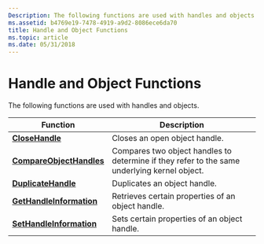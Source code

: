 ```yaml
---
Description: The following functions are used with handles and objects.
ms.assetid: b4769e19-7478-4919-a9d2-8086ece6da70
title: Handle and Object Functions
ms.topic: article
ms.date: 05/31/2018
---
```


# Handle and Object Functions

The following functions are used with handles and objects.



| Function                                             | Description                                                                                  |
|------------------------------------------------------|----------------------------------------------------------------------------------------------|
| [**CloseHandle**](/windows/win32/api/handleapi/nf-handleapi-closehandle)                   | Closes an open object handle.                                                                |
| [**CompareObjectHandles**](/windows/desktop/api/handleapi/nf-handleapi-compareobjecthandles) | Compares two object handles to determine if they refer to the same underlying kernel object. |
| [**DuplicateHandle**](/windows/win32/api/handleapi/nf-handleapi-duplicatehandle)           | Duplicates an object handle.                                                                 |
| [**GetHandleInformation**](/windows/win32/api/handleapi/nf-handleapi-gethandleinformation) | Retrieves certain properties of an object handle.                                            |
| [**SetHandleInformation**](/windows/win32/api/handleapi/nf-handleapi-sethandleinformation) | Sets certain properties of an object handle.                                                 |



 

 

 